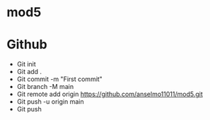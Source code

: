 # mod5

# Github

- Git init
- Git add .
- Git commit -m "First commit"
- Git branch -M main
- Git remote add origin https://github.com/anselmo11011/mod5.git
- Git push -u origin main
- Git push

